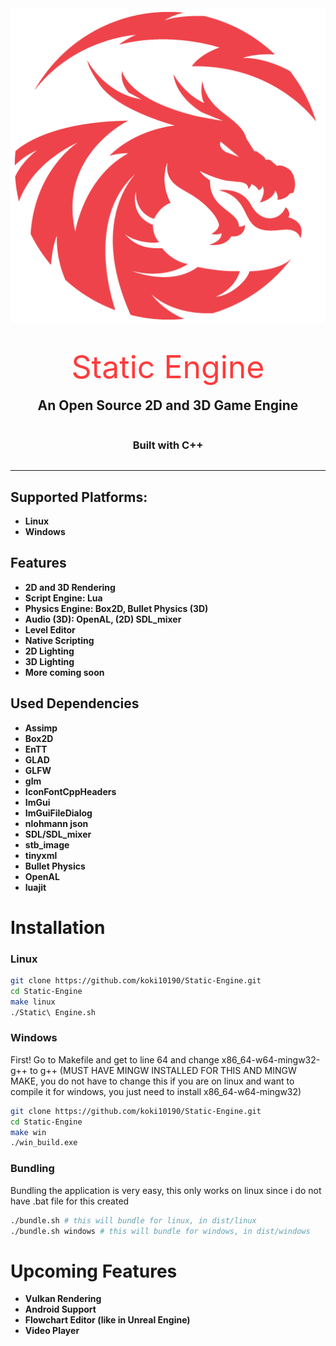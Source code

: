 <div style="
display: flex;
justify-content: center;
align-items: center;
flex-direction: column;
">
<img style="" src="./build/logo2.png">

<p style="width: 100%; text-align: center; margin-top: 40px; font-size: 50px; color: #ff3b3b; margin-bottom: -10px">Static Engine</p>

## An Open Source 2D and 3D Game Engine

### Built with C++

</div>

---

## Supported Platforms:

-   **Linux**
-   **Windows**

## Features

-   **2D and 3D Rendering**
-   **Script Engine: Lua**
-   **Physics Engine: Box2D, Bullet Physics (3D)**
-   **Audio (3D): OpenAL, (2D) SDL_mixer**
-   **Level Editor**
-   **Native Scripting**
-   **2D Lighting**
-   **3D Lighting**
-   **More coming soon**

## Used Dependencies

-   **Assimp**
-   **Box2D**
-   **EnTT**
-   **GLAD**
-   **GLFW**
-   **glm**
-   **IconFontCppHeaders**
-   **ImGui**
-   **ImGuiFileDialog**
-   **nlohmann json**
-   **SDL/SDL_mixer**
-   **stb_image**
-   **tinyxml**
-   **Bullet Physics**
-   **OpenAL**
-   **luajit**

# Installation

### **Linux**

```bash
git clone https://github.com/koki10190/Static-Engine.git
cd Static-Engine
make linux
./Static\ Engine.sh
```

### **Windows**

First! Go to Makefile and get to line 64 and change x86_64-w64-mingw32-g++ to g++ (MUST HAVE MINGW INSTALLED FOR THIS AND MINGW MAKE, you do not have to change this if you are on linux and want to compile it for windows, you just need to install x86_64-w64-mingw32)

```bash
git clone https://github.com/koki10190/Static-Engine.git
cd Static-Engine
make win
./win_build.exe
```

### **Bundling**

Bundling the application is very easy, this only works on linux since i do not have .bat file for this created

```bash
./bundle.sh # this will bundle for linux, in dist/linux
./bundle.sh windows # this will bundle for windows, in dist/windows
```

# Upcoming Features

-   **Vulkan Rendering**
-   **Android Support**
-   **Flowchart Editor (like in Unreal Engine)**
-   **Video Player**
